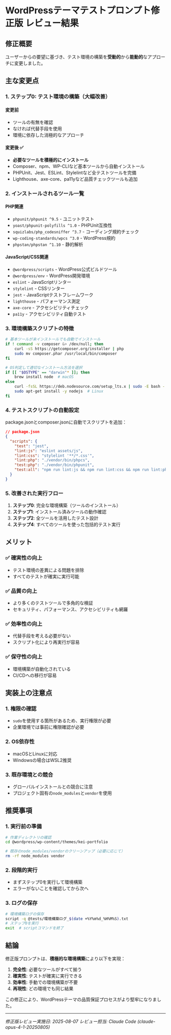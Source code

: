 # WordPressテーマテストプロンプト修正版 レビュー結果

## 修正概要
ユーザーからの要望に基づき、テスト環境の構築を**受動的**から**能動的**なアプローチに変更しました。

## 主な変更点

### 1. ステップ0: テスト環境の構築（大幅改善）

#### 変更前
- ツールの有無を確認
- なければ代替手段を使用
- 環境に依存した消極的なアプローチ

#### 変更後 ✅
- **必要なツールを積極的にインストール**
- Composer、npm、WP-CLIなど基本ツールから自動インストール
- PHPUnit、Jest、ESLint、Stylelintなど全テストツールを完備
- Lighthouse、axe-core、pa11yなど品質チェックツールも追加

### 2. インストールされるツール一覧

#### PHP関連
- `phpunit/phpunit ^9.5` - ユニットテスト
- `yoast/phpunit-polyfills ^1.0` - PHPUnit互換性
- `squizlabs/php_codesniffer ^3.7` - コーディング規約チェック
- `wp-coding-standards/wpcs ^3.0` - WordPress規約
- `phpstan/phpstan ^1.10` - 静的解析

#### JavaScript/CSS関連
- `@wordpress/scripts` - WordPress公式ビルドツール
- `@wordpress/env` - WordPress開発環境
- `eslint` - JavaScriptリンター
- `stylelint` - CSSリンター
- `jest` - JavaScriptテストフレームワーク
- `lighthouse` - パフォーマンス測定
- `axe-core` - アクセシビリティチェック
- `pa11y` - アクセシビリティ自動テスト

### 3. 環境構築スクリプトの特徴

```bash
# 基本ツールが未インストールでも自動でインストール
if ! command -v composer &> /dev/null; then
    curl -sS https://getcomposer.org/installer | php
    sudo mv composer.phar /usr/local/bin/composer
fi

# OS判定して適切なインストール方法を選択
if [[ "$OSTYPE" == "darwin"* ]]; then
    brew install node  # macOS
else
    curl -fsSL https://deb.nodesource.com/setup_lts.x | sudo -E bash -
    sudo apt-get install -y nodejs  # Linux
fi
```

### 4. テストスクリプトの自動設定

package.jsonとcomposer.jsonに自動でスクリプトを追加：

```json
// package.json
{
  "scripts": {
    "test": "jest",
    "lint:js": "eslint assets/js",
    "lint:css": "stylelint '**/*.css'",
    "lint:php": "./vendor/bin/phpcs",
    "test:php": "./vendor/bin/phpunit",
    "test:all": "npm run lint:js && npm run lint:css && npm run lint:php && npm run test:php"
  }
}
```

### 5. 改善された実行フロー

1. **ステップ0**: 完全な環境構築（ツールのインストール）
2. **ステップ1**: インストール済みツールの動作確認
3. **ステップ2**: 全ツールを活用したテスト設計
4. **ステップ4**: すべてのツールを使った包括的テスト実行

## メリット

### ✅ 確実性の向上
- テスト環境の差異による問題を排除
- すべてのテストが確実に実行可能

### ✅ 品質の向上
- より多くのテストツールで多角的な検証
- セキュリティ、パフォーマンス、アクセシビリティも網羅

### ✅ 効率性の向上
- 代替手段を考える必要がない
- スクリプト化により再実行が容易

### ✅ 保守性の向上
- 環境構築が自動化されている
- CI/CDへの移行が容易

## 実装上の注意点

### 1. 権限の確認
- `sudo`を使用する箇所があるため、実行権限が必要
- 企業環境では事前に権限確認が必要

### 2. OS依存性
- macOSとLinuxに対応
- Windowsの場合はWSL2推奨

### 3. 既存環境との競合
- グローバルインストールとの競合に注意
- プロジェクト固有の`node_modules`と`vendor`を使用

## 推奨事項

### 1. 実行前の準備
```bash
# 作業ディレクトリの確認
cd @wordpress/wp-content/themes/kei-portfolio

# 既存のnode_modules/vendorのクリーンアップ（必要に応じて）
rm -rf node_modules vendor
```

### 2. 段階的実行
- まずステップ0を実行して環境構築
- エラーがないことを確認してから次へ

### 3. ログの保存
```bash
# 環境構築ログの保存
script -q @tests/環境構築ログ_$(date +%Y%m%d_%H%M%S).txt
# ステップ0を実行
exit  # scriptコマンドを終了
```

## 結論

修正版プロンプトは、**積極的な環境構築**により以下を実現：

1. **完全性**: 必要なツールがすべて揃う
2. **確実性**: テストが確実に実行できる
3. **効率性**: 手動での環境構築が不要
4. **再現性**: どの環境でも同じ結果

この修正により、WordPressテーマの品質保証プロセスがより堅牢になりました。

---
*修正版レビュー実施日: 2025-08-07*
*レビュー担当: Claude Code (claude-opus-4-1-20250805)*